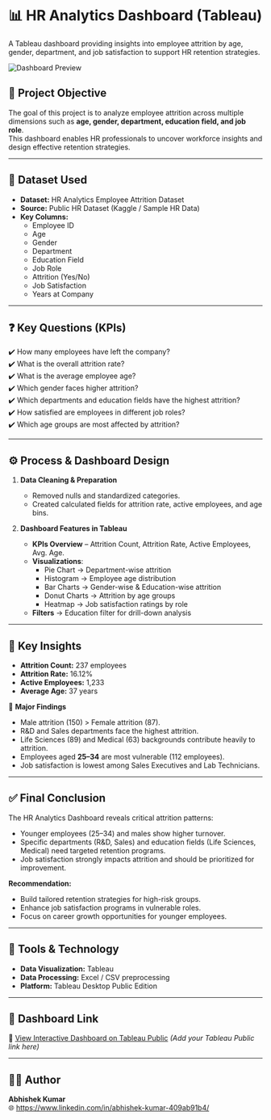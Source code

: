 # 📊 HR Analytics Dashboard (Tableau)
A Tableau dashboard providing insights into employee attrition by age, gender, department, and job satisfaction to support HR retention strategies.



![Dashboard Preview](./Dashboard_HR_Analytics.png)

## 🎯 Project Objective  
The goal of this project is to analyze employee attrition across multiple dimensions such as **age, gender, department, education field, and job role**.  
This dashboard enables HR professionals to uncover workforce insights and design effective retention strategies.

---

## 📂 Dataset Used  
- **Dataset:** HR Analytics Employee Attrition Dataset  
- **Source:** Public HR Dataset (Kaggle / Sample HR Data)  
- **Key Columns:**  
  - Employee ID  
  - Age  
  - Gender  
  - Department  
  - Education Field  
  - Job Role  
  - Attrition (Yes/No)  
  - Job Satisfaction  
  - Years at Company  

---

## ❓ Key Questions (KPIs)  
✔️ How many employees have left the company?  
✔️ What is the overall attrition rate?  
✔️ What is the average employee age?  
✔️ Which gender faces higher attrition?  
✔️ Which departments and education fields have the highest attrition?  
✔️ How satisfied are employees in different job roles?  
✔️ Which age groups are most affected by attrition?  

---

## ⚙️ Process & Dashboard Design  

1. **Data Cleaning & Preparation**  
   - Removed nulls and standardized categories.  
   - Created calculated fields for attrition rate, active employees, and age bins.  

2. **Dashboard Features in Tableau**  
   - **KPIs Overview** – Attrition Count, Attrition Rate, Active Employees, Avg. Age.  
   - **Visualizations**:  
     - Pie Chart → Department-wise attrition  
     - Histogram → Employee age distribution  
     - Bar Charts → Gender-wise & Education-wise attrition  
     - Donut Charts → Attrition by age groups  
     - Heatmap → Job satisfaction ratings by role  
   - **Filters** → Education filter for drill-down analysis  

---

## 🔎 Key Insights  

- **Attrition Count:** 237 employees  
- **Attrition Rate:** 16.12%  
- **Active Employees:** 1,233  
- **Average Age:** 37 years  

📌 **Major Findings**  
- Male attrition (150) > Female attrition (87).  
- R&D and Sales departments face the highest attrition.  
- Life Sciences (89) and Medical (63) backgrounds contribute heavily to attrition.  
- Employees aged **25–34** are most vulnerable (112 employees).  
- Job satisfaction is lowest among Sales Executives and Lab Technicians.  

---

## ✅ Final Conclusion  

The HR Analytics Dashboard reveals critical attrition patterns:  
- Younger employees (25–34) and males show higher turnover.  
- Specific departments (R&D, Sales) and education fields (Life Sciences, Medical) need targeted retention programs.  
- Job satisfaction strongly impacts attrition and should be prioritized for improvement.  

**Recommendation:**  
- Build tailored retention strategies for high-risk groups.  
- Enhance job satisfaction programs in vulnerable roles.  
- Focus on career growth opportunities for younger employees.  

---

## 🚀 Tools & Technology  
- **Data Visualization:** Tableau  
- **Data Processing:** Excel / CSV preprocessing  
- **Platform:** Tableau Desktop Public Edition  

---

## 📌 Dashboard Link  
🔗 [View Interactive Dashboard on Tableau Public](#) *(Add your Tableau Public link here)*  

---

## 👨‍💻 Author  
**Abhishek Kumar**  
🌐 https://www.linkedin.com/in/abhishek-kumar-409ab91b4/ 
